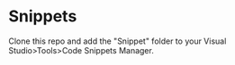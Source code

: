 # Snippets
Clone this repo and add the "Snippet" folder to your Visual Studio>Tools>Code Snippets Manager.
